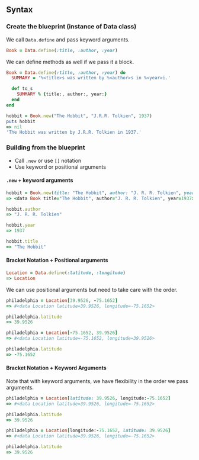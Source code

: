 ## Syntax

### Create the blueprint (instance of Data class)

We call `Data.define` and pass keyword arguments.

```ruby
Book = Data.define(:title, :author, :year)
```

We can define methods as well if we pass it a block.

```ruby
Book = Data.define(:title, :author, :year) do
  SUMMARY = '%<title>s was written by %<author>s in %<year>i.'

  def to_s
    SUMMARY % {title:, author:, year:}
  end
end
```

```ruby
hobbit = Book.new("The Hobbit", "J.R.R. Tolkien", 1937)
puts hobbit
=> nil
'The Hobbit was written by J.R.R. Tolkien in 1937.'
```

### Building from the blueprint

- Call `.new` or use `[]` notation
- Use keyword or positional arguments

#### `.new` + keyword arguments

```ruby
hobbit = Book.new(title: "The Hobbit", author: "J. R. R. Tolkien", year: 1937)
=> <data Book title="The Hobbit", author="J. R. R. Tolkien", year=1937>

hobbit.author
=> "J. R. R. Tolkien"

hobbit.year
=> 1937

hobbit.title
=> "The Hobbit"
```

#### Bracket Notation + Positional arguments

```ruby
Location = Data.define(:latitude, :longitude)
=> Location
```

We can use positional arguments but need to take care with the order.

```ruby
philadelphia = Location[39.9526, -75.1652]
=> #<data Location latitude=39.9526, longitude=-75.1652>

philadelphia.latitude
=> 39.9526

philadelphia = Location[-75.1652, 39.9526]
=> #<data Location latitude=-75.1652, longitude=39.9526>

philadelphia.latitude
=> -75.1652
```

#### Bracket Notation + Keyword Arguments

Note that with keyword arguments, we have flexibility in the order we pass arguments.

```ruby
philadelphia = Location[latitude: 39.9526, longitude:-75.1652]
=> #<data Location latitude=39.9526, longitude=-75.1652>

philadelphia.latitude
=> 39.9526
```

```ruby
philadelphia = Location[longitude:-75.1652, latitude: 39.9526]
=> #<data Location latitude=39.9526, longitude=-75.1652>

philadelphia.latitude
=> 39.9526
```

